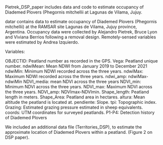 Pietrek_DSP_paper includes data and code to estimate occupancy of Diademed Plovers (Phegornis mitchellii at Lagunas de Vilama, Jujuy.

datar contains data to estimate occupancy of Diademed Plovers (Phegornis mitchellii) at the RAMSAR site Lagunas de Vilama, Jujuy province, Argentina. Occupancy data were collected by Alejandro Pietrek, Bruce Lyon and Viviana Berrios following a removal design. Remotely-sensed variables were estimated by Andrea Izquierdo.

Variables:

OBJECTID: Peatland number as recorded in the GPS.
Vega: Peatland unique number.
ndwiMean: Mean NDWI from January 2019 to December 2021
ndwiMin: Minimum NDWI recorded across the three years.
ndwiMax: Maximum NDWI recorded across the three years.
ndwi_amp: ndwiMax-ndwiMin
NDVI_media: mean NDVI across the three years
NDVI_min: Minimum NDVI across the three years.
NDVI_max: Maximum NDVI across the three years.
NDVI_amp: NDVImax-NDVImin.
Shape_length: Peatland length in meters.
Shape_Area: Peatland area in hectares.
altura: Mean altitude the peatland is located at.
pendiente: Slope.
tpi: Topographic index.
Grazing: Estimated grazing pressure estimated in sheep equivalents.
coords: UTM coordinates for surveyed peatlands.
P1-P4: Detection history of Diademed Plovers

We included an additional data file (Territories_DSP), to estimate the approximate location of Diademed Plovers within a peatland. (Figure 2 on DSP paper).


